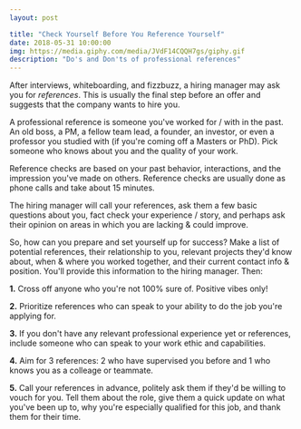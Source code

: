 ```yaml
---
layout: post

title: "Check Yourself Before You Reference Yourself"
date: 2018-05-31 10:00:00
img: https://media.giphy.com/media/JVdF14CQQH7gs/giphy.gif
description: "Do's and Don'ts of professional references"
---
```


After interviews, whiteboarding, and fizzbuzz, a hiring manager may ask you for _references_. This is usually the final step before an offer and suggests that the company wants to hire you.

A professional reference is someone you've worked for / with in the past. An old boss, a PM, a fellow team lead, a founder, an investor, or even a professor you studied with (if you're coming off a Masters or PhD). Pick someone who knows about you and the quality of your work.

Reference checks are based on your past behavior, interactions, and the impression you've made on others. Reference checks are usually done as phone calls and take about 15 minutes.

The hiring manager will call your references, ask them a few basic questions about you, fact check your experience / story, and perhaps ask their opinion on areas in which you are lacking & could improve.

So, how can you prepare and set yourself up for success? Make a list of potential references, their relationship to you, relevant projects they'd know about, when & where you worked together, and their current contact info & position. You'll provide this information to the hiring manager. Then:

**1.** Cross off anyone who you're not 100% sure of. Positive vibes only!

**2.** Prioritize references who can speak to your ability to do the job you're applying for.

**3.** If you don't have any relevant professional experience yet or references, include someone who can speak to your work ethic and capabilities.

**4.** Aim for 3 references: 2 who have supervised you before and 1 who knows you as a colleage or teammate.

**5.** Call your references in advance, politely ask them if they'd be willing to vouch for you. Tell them about the role, give them a quick update on what you've been up to, why you're especially qualified for this job, and thank them for their time.